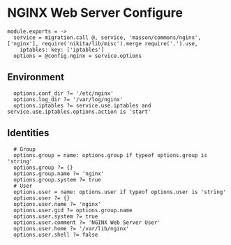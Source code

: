 
# NGINX Web Server Configure

    module.exports = ->
      service = migration.call @, service, 'masson/commons/nginx', ['nginx'], require('nikita/lib/misc').merge require('.').use,
        iptables: key: ['iptables']
      options = @config.nginx = service.options

## Environment

      options.conf_dir ?= '/etc/nginx'
      options.log_dir ?= '/var/log/nginx'
      options.iptables ?= service.use.iptables and service.use.iptables.options.action is 'start'

## Identities

      # Group
      options.group = name: options.group if typeof options.group is 'string'
      options.group ?= {}
      options.group.name ?= 'nginx'
      options.group.system ?= true
      # User
      options.user = name: options.user if typeof options.user is 'string'
      options.user ?= {}
      options.user.name ?= 'nginx'
      options.user.gid ?= options.group.name
      options.user.system ?= true
      options.user.comment ?= 'NGINX Web Server User'
      options.user.home ?= '/var/lib/nginx'
      options.user.shell ?= false
